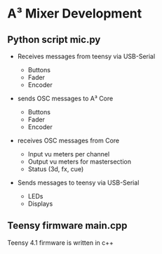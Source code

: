# A³ Mixer Development
## Python script mic.py
- Receives messages from teensy via USB-Serial
	- Buttons
	- Fader
	- Encoder

- sends OSC messages to A³ Core
	- Buttons
	- Fader
	- Encoder

- receives OSC messages from Core
	- Input vu meters per channel
	- Output vu meters for mastersection
	- Status (3d, fx, cue)

- Sends messages to teensy via USB-Serial
	- LEDs
	- Displays
## Teensy firmware main.cpp
Teensy 4.1 firmware is written in c++
